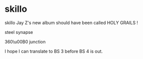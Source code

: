 skillo
======

skillo
Jay Z's new album should have been called HOLY GRAILS !

steel synapse

360\u00B0 junction

I hope I can translate to BS 3 before BS 4 is out.